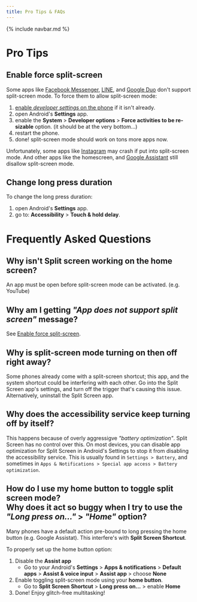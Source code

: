 ```yaml
---
title: Pro Tips & FAQs
---
```


{% include navbar.md %}

# Pro Tips
## <a name="enable-split-screen-mode-for-more-apps"></a>Enable force split-screen
Some apps like [Facebook Messenger](https://play.google.com/store/apps/details?id=com.facebook.orca), [LINE](https://play.google.com/store/apps/details?id=jp.naver.line.android), and [Google Duo](https://play.google.com/store/apps/details?id=com.google.android.apps.tachyon) don't support split-screen mode. To force them to allow split-screen mode:

1. [enable _developer settings_ on the phone](https://developer.android.com/studio/debug/dev-options#enable) if it isn't already.
2. open Android's **Settings** app.
3. enable the **System** > **Developer options** > **Force activities to be re-sizable** option. (it should be at the very bottom...)
5. restart the phone.
6. done! split-screen mode should work on tons more apps now.

Unfortunately, some apps like [Instagram](https://play.google.com/store/apps/details?id=com.instagram.android) may crash if put into split-screen mode. And other apps like the homescreen, and [Google Assistant](https://play.google.com/store/apps/details?id=com.google.android.apps.googleassistant) still disallow split-screen mode.

## Change long press duration
To change the long press duration:

1. open Android's **Settings** app.
2. go to: **Accessibility** > **Touch & hold delay**.

# Frequently Asked Questions

## Why isn't Split screen working on the home screen?
An app must be open before split-screen mode can be activated. (e.g. YouTube)

## Why am I getting _"App does not support split screen"_ message?
See [Enable force split-screen](#enable-split-screen-mode-for-more-apps).

## Why is split-screen mode turning on then off right away?
Some phones already come with a split-screen shortcut; this app, and the system shortcut could be interfering with each other. Go into the Split Screen app's settings, and turn off the trigger that's causing this issue. Alternatively, uninstall the Split Screen app.

## Why does the accessibility service keep turning off by itself?
This happens because of overly aggressigve *"battery optimization"*. Split Screen has no control over this. On most devices, you can disable app optimization for Split Screen in Android's Settings to stop it from disabling the accessibility service. This is usually found in `Settings > Battery`, and sometimes in `Apps & Notifications > Special app access > Battery optimization`.

## How do I use my home button to toggle split screen mode?<br/>Why does it act so buggy when I try to use the _"Long press on..."_ > _"Home"_ option?

Many phones have a default action pre-bound to long pressing the home button (e.g. Google Assistat). This interfere's with **Split Screen Shortcut**.

To properly set up the home button option:

1. Disable the **Assist app**
    * Go to your Android's **Settings** > **Apps & notifications** > **Default apps** > **Assist & voice input** > **Assist app** > choose **None**
1. Enable toggling split-screen mode using your **home button**.
    * Go to **Split Screen Shortcut** > **Long press on...** > enable **Home**
1. Done! Enjoy glitch-free multitasking!
